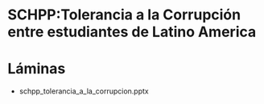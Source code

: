 # SCHPP:**Tolerancia a la Corrupción entre estudiantes de Latino America**

# Láminas

-   schpp_tolerancia_a_la_corrupcion.pptx
